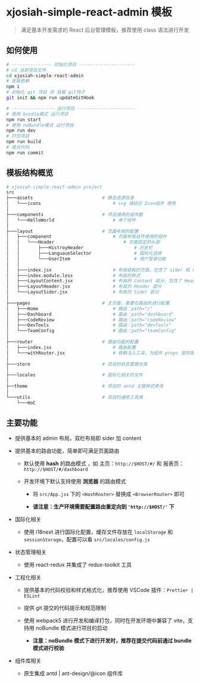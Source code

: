 # xjosiah-simple-react-admin 模板

> 满足基本开发需求的 React 后台管理模板，推荐使用 class 语法进行开发

## 如何使用

```bash
# --------------- 初始化项目 ---------------------
# cd 当前项目文件
cd xjosiah-simple-react-admin
# 安装依赖
npm i
# 初始化 git 项目 并 挂载 git钩子
git init && npm run updateGitHook

# ---------------- 运行项目 ----------------------
# 使用 bundle模式 运行项目
npm run start
# 使用 noBundle模式 运行项目
npm run dev
# 打包项目
npm run build
# 提交代码
npm run commit
```

## 模板结构概览

```BASH
# xjosiah-simple-react-admin project
src
├───assets                          # 静态资源目录
│   └───icons                           # svg 请结合 Icon组件 使用
│
├───components                      # 项目通用的组件酷
│   └───HelloWorld                      # 单个组件
│
├───layout                          # 页面布局的配置
│   ├───component                       # 页面布局组件使用的组件
│   │   └───Header                          # 页面固定的头部
│   │       ├───HistroyHeader                   # 历史栏
│   │       ├───LanguaueSelector                # 国际化选择
│   │       └───UserItem                        # 用户登录功能
│   │
│   ├───index.jsx                       # 布局结构的页面，包含了 sider 和 Content
│   ├───index.module.less               # 布局的样式
│   ├───LayoutContent.jsx               # 布局的 Content 部分，包含了 Header 和 RouterContent
│   ├───LayoutHeader.jsx                # 布局的 Header 部分
│   └───LayoutSider.jsx                 # 布局的 Sider 部分
│
├───pages                           # 主页面，需要在路由的进行配置
│   ├───Home                            # 路由：path="/"
│   ├───Dashboard                       # 路由：path="dashboard"
│   ├───CodeReview                      # 路由：path="codeReview"
│   ├───DevTools                        # 路由：path="devTools"
│   └───TeamConfig                      # 路由：path="teamConfig"
│
├───router                          # 路由功能的配置
│   ├───index.jsx                       # 路由配置
│   └───withRouter.jsx                  # 依赖注入工具，为组件 props 提供路由的工具
│
├───store                           # 项目的状态管理仓库
│
├───locales                         # 国际化相关的文件
│
├──theme                            # 项目的 antd 主题样式修改
│
└───utils                           # 项目的通用工具类
    └───HoC
```

## 主要功能

- 提供基本的 admin 布局，双栏布局即 sider 加 content

- 提供基本的路由功能，简单即可满足页面路由

  - 默认使用 **hash** 的路由模式 ，如 主页：`http://$HOST/#/` 和 报表页：`http://$HOST/#/dashboard`

  - 开发环境下默认支持使用 **浏览器** 的路由模式

    - 将 `src/App.jsx` 下的 `<HashRouter>` 替换成 `<BrowserRouter>` 即可

    - **请注意：生产环境需要配置路由重定向到 `'http://$HOST/'` 下**

- 国际化相关

  - 使用 i18next 进行国际化配置，缓存文件存放在 `localStorage` 和 `sessionStorage`，配置可以看 `src/locales/config.js`

- 状态管理相关

  - 使用 react-redux 并集成了 redux-toolkit 工具

- 工程化相关

  - 提供基本的代码校验和样式格式化，推荐使用 VSCode 插件：`Prettier | ESLint `

  - 提供 git 提交的代码提示和规范限制

  - 使用 webpack5 进行开发和编译打包，同时在开发环境中兼容了 vite，支持用 noBundle 模式进行项目的启动
    - **注意：noBundle 模式下进行开发时，推荐在提交代码前通过 bundle 模式进行校验**

- 组件库相关

  - 原生集成 antd | ant-design/@icon 组件库
